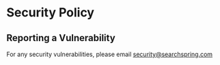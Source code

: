 # Security Policy

## Reporting a Vulnerability

For any security vulnerabilities, please email security@searchspring.com
